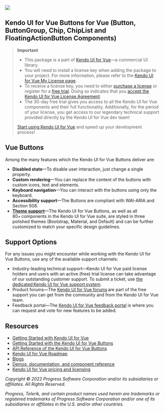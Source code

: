 <a href="https://www.telerik.com/kendo-vue-ui/?utm_medium=referral&utm_source=npm&utm_campaign=kendo-ui-vue-trial-npm-buttons&utm_content=banner" target="_blank">
<img src="https://www.telerik.com/kendo-vue-ui/npm-banner.svg">
</a>

## Kendo UI for Vue Buttons for Vue (Button, ButtonGroup, Chip, ChipList and FloatingActionButton Components)

> **Important**
> * This package is а part of [Kendo UI for Vue](https://www.telerik.com/kendo-vue-ui/?utm_medium=referral&utm_source=npm&utm_campaign=kendo-ui-vue-trial-npm-buttons)&mdash;a commercial UI library.
> * You will need to install a license key when adding the package to your project. For more information, please refer to the [Kendo UI for Vue My License page](https://www.telerik.com/kendo-vue-ui/my-license/?utm_medium=referral&utm_source=npm&utm_campaign=kendo-ui-vue-trial-npm-buttons).
> * To receive a license key, you need to either [purchase a license](https://www.telerik.com/purchase/kendo-ui?utm_medium=referral&utm_source=npm&utm_campaign=kendo-ui-vue-trial-npm-buttons) or register for a [free trial](https://www.telerik.com/download-login-v2-kendo-vue-ui?utm_medium=referral&utm_source=npm&utm_campaign=kendo-ui-vue-trial-npm-buttons). Doing so indicates that you [accept the Kendo UI for Vue License Agreement](https://www.telerik.com/kendo-vue-ui-develop/my-license/?utm_medium=referral&utm_source=npm&utm_campaign=kendo-ui-vue-trial-npm-buttons).
> * The 30-day free trial gives you access to all the Kendo UI for Vue components and their full functionality. Additionally, for the period of your license, you get access to our legendary technical support provided directly by the Kendo UI for Vue dev team!
>
> [Start using Kendo UI for Vue](https://www.telerik.com/download-login-v2-kendo-vue-ui?utm_medium=referral&utm_source=npm&utm_campaign=kendo-ui-vue-trial-npm-buttons) and speed up your development process!

## Vue Buttons

Among the many features which the Kendo UI for Vue Buttons deliver are:

* **Disabled state**&mdash;To disable user interaction, just change a single property.
* **Custom rendering**&mdash;You can replace the content of the buttons with custom icons, text and elements.
* **Keyboard navigation**&mdash;You can interact with the buttons using only the keyboard.
* **Accessibility support**&mdash;The Buttons are compliant with WAI-ARIA and Section 508.
* [**Theme support**](https://www.telerik.com/kendo-vue-ui/components/styling/?utm_medium=referral&utm_source=npm&utm_campaign=kendo-ui-vue-trial-npm-buttons)&mdash;The Kendo UI for Vue Buttons, as well as all 80+ components in the Kendo UI for Vue suite, are styled in three polished themes (Bootstrap, Material, and Default) and can be further customized to match your specific design guidelines.

## Support Options

For any issues you might encounter while working with the Kendo UI for Vue Buttons, use any of the available support channels:

* Industry-leading technical support&mdash;Kendo UI for Vue paid license holders and users with an active (free) trial license can take advantage of our outstanding customer support. To submit a ticket, use [the dedicated Kendo UI for Vue support system](https://www.telerik.com/account/support-tickets?utm_medium=referral&utm_source=npm&utm_campaign=kendo-ui-vue-trial-npm-buttons).
* Product forums&mdash;The [Kendo UI for Vue forums](https://www.telerik.com/forums/kendo-ui-vue?utm_medium=referral&utm_source=npm&utm_campaign=kendo-ui-vue-trial-npm-buttons) are part of the free support you can get from the community and from the Kendo UI for Vue team.
* Feedback portal&mdash;The [Kendo UI for Vue feedback portal](https://feedback.telerik.com/kendo-vue-ui?utm_medium=referral&utm_source=npm&utm_campaign=kendo-ui-vue-trial-npm-buttons) is where you can request and vote for new features to be added.

## Resources

* [Getting Started with Kendo UI for Vue](https://www.telerik.com/kendo-vue-ui/getting-started/?utm_medium=referral&utm_source=npm&utm_campaign=kendo-ui-vue-trial-npm-buttons)
* [Getting Started with the Kendo UI for Vue Buttons](https://www.telerik.com/kendo-vue-ui/components/buttons/?utm_medium=referral&utm_source=npm&utm_campaign=kendo-ui-vue-trial-npm-buttons)
* [API Reference of the Kendo UI for Vue Buttons](https://www.telerik.com/kendo-vue-ui/components/buttons/api/?utm_medium=referral&utm_source=npm&utm_campaign=kendo-ui-vue-trial-npm-buttons)
* [Kendo UI for Vue Roadmap](https://www.telerik.com/kendo-vue-ui/roadmap/?utm_medium=referral&utm_source=npm&utm_campaign=kendo-ui-vue-trial-npm-buttons)
* [Blogs](https://www.telerik.com/blogs/tag/vue?utm_medium=referral&utm_source=npm&utm_campaign=kendo-ui-vue-trial-npm-buttons)
* [Demos, documentation, and component reference](https://www.telerik.com/kendo-vue-ui/components/?utm_medium=referral&utm_source=npm&utm_campaign=kendo-ui-vue-trial-npm-buttons)
* [Kendo UI for Vue pricing and licensing](https://www.telerik.com/purchase/kendo-ui?utm_medium=referral&utm_source=npm&utm_campaign=kendo-ui-vue-trial-npm-buttons)

*Copyright © 2022 Progress Software Corporation and/or its subsidiaries or affiliates. All Rights Reserved.*

*Progress, Telerik, and certain product names used herein are trademarks or registered trademarks of Progress Software Corporation and/or one of its subsidiaries or affiliates in the U.S. and/or other countries.*
